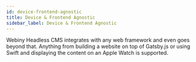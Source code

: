 ```yaml
---
id: device-frontend-agnostic
title: Device & Frontend Agnostic
sidebar_label: Device & Frontend Agnostic
---
```


Webiny Headless CMS integrates with any web framework and even goes beyond that. Anything from building a website on top of Gatsby.js or using Swift and displaying the content on an Apple Watch is supported.